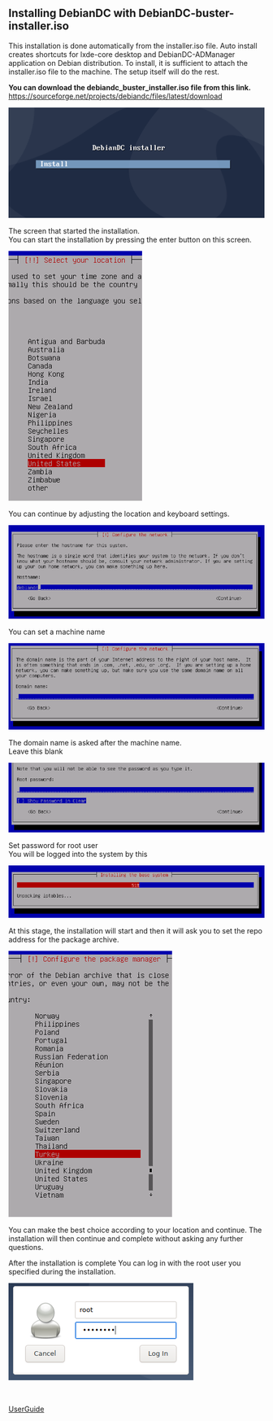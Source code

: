 ## Installing DebianDC with DebianDC-buster-installer.iso
This installation is done automatically from the installer.iso file.
Auto install creates shortcuts for lxde-core desktop and DebianDC-ADManager application on Debian distribution.
To install, it is sufficient to attach the installer.iso file to the machine.
The setup itself will do the rest.

**You can download the debiandc_buster_installer.iso file from this link.**<br>
https://sourceforge.net/projects/debiandc/files/latest/download
<br>

![alt text](https://github.com/eesmer/DebianDC/blob/master/docs/DebianDC-UserGuide/screenshots/handbook/install-1.png "DebianDC Install")

The screen that started the installation.<br>
You can start the installation by pressing the enter button on this screen.

![alt text](https://github.com/eesmer/DebianDC/blob/master/docs/DebianDC-UserGuide/screenshots/handbook/install-2.png "DebianDC Install")

You can continue by adjusting the location and keyboard settings.

![alt text](https://github.com/eesmer/DebianDC/blob/master/docs/DebianDC-UserGuide/screenshots/handbook/install-3.png "DebianDC Install")

You can set a machine name

![alt text](https://github.com/eesmer/DebianDC/blob/master/docs/DebianDC-UserGuide/screenshots/handbook/install-4.png "DebianDC Install")

The domain name is asked after the machine name.<br>
Leave this blank

![alt text](https://github.com/eesmer/DebianDC/blob/master/docs/DebianDC-UserGuide/screenshots/handbook/install-5.png "DebianDC Install")

Set password for root user<br>
You will be logged into the system by this

![alt text](https://github.com/eesmer/DebianDC/blob/master/docs/DebianDC-UserGuide/screenshots/handbook/install-6.png "DebianDC Install")

At this stage, the installation will start and then it will ask you to set the repo address for the package archive.

![alt text](https://github.com/eesmer/DebianDC/blob/master/docs/DebianDC-UserGuide/screenshots/handbook/install-7.png "DebianDC Install")

You can make the best choice according to your location and continue.
The installation will then continue and complete without asking any further questions.
<br>

After the installation is complete
You can log in with the root user you specified during the installation.

![alt text](https://github.com/eesmer/DebianDC/blob/master/docs/DebianDC-UserGuide/screenshots/login1.png "DebianDC Login")

<br>

[UserGuide](https://github.com/eesmer/DebianDC/blob/master/docs/DebianDC-UserGuide/DebianDC-UserGuide.md)
